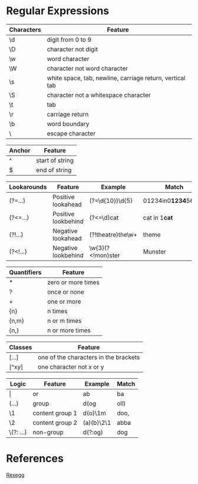 # Regular Expressions

Characters  | Feature
------------|--------------
\\d         | digit from 0 to 9
\\D         | character not digit
\\w         | word character
\\W         | character not word character
\\s         | white space, tab, newline, carriage return, vertical tab
\\S         | character not a whitespace character
\\t         | tab
\\r         | carriage return
\\b         | word boundary
\\          | escape character

Anchor      | Feature
------------|--------------
\^          | start of string
$           | end of string

Lookarounds | Feature               | Example            | Match
------------|-----------------------|--------------------|-------------------
\(?=...)    | Positive lookahead    | \(?=\d{10})\d{5}   | 01234in0**1234**56789
\(?<=...)   | Positive lookbehind   | \(?<=\d)cat        | cat in 1**cat**
\(?!...)    | Negative lookahead    | \(?!theatre)the\w+ | theme
\(?<!...)   | Negative lookbehind   | \\w{3}(?<!mon)ster | Munster


Quantifiers | Feature
------------|--------------
\*          | zero or more times
?           | once or none
\+          | one or more
{n}         | n times
{n,m}       | n or m times
{n,}        | n or more times



Classes     | Feature
------------|--------------
\[...]      | one of the characters in the brackets
\[^xy]      | one character not x or y



Logic       | Feature         | Example      | Match
------------|-----------------|--------------|------------
\|          | or              | ab|ba        | ab, ba
\(...)      | group           | d(og|oll)    | dog, doll
\\1         | content group 1 | d(o)\\1m     | doo,
\\2         | content group 2 | (a)(b)\\2\\1 | abba
\\(?: ...)  | non-group       | d(?:og)      | dog


# References

[Rexegg](http://www.rexegg.com/)
